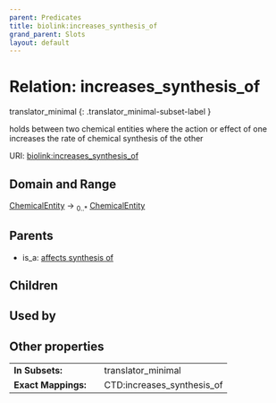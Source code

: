 ```yaml
---
parent: Predicates
title: biolink:increases_synthesis_of
grand_parent: Slots
layout: default
---
```


# Relation: increases_synthesis_of

translator_minimal
{: .translator_minimal-subset-label }


holds between two chemical entities where the action or effect of one increases the rate of chemical synthesis of the other

URI: [biolink:increases_synthesis_of](https://w3id.org/biolink/vocab/increases_synthesis_of)

## Domain and Range

[ChemicalEntity](ChemicalEntity.md) ->  <sub>0..*</sub> [ChemicalEntity](ChemicalEntity.md)

## Parents

 *  is_a: [affects synthesis of](affects_synthesis_of.md)

## Children


## Used by


## Other properties

|  |  |  |
| --- | --- | --- |
| **In Subsets:** | | translator_minimal |
| **Exact Mappings:** | | CTD:increases_synthesis_of |


